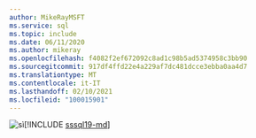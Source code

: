 ```yaml
---
author: MikeRayMSFT
ms.service: sql
ms.topic: include
ms.date: 06/11/2020
ms.author: mikeray
ms.openlocfilehash: f4082f2ef672092c8ad1c98b5ad5374958c3bb90
ms.sourcegitcommit: 917df4ffd22e4a229af7dc481dcce3ebba0aa4d7
ms.translationtype: MT
ms.contentlocale: it-IT
ms.lasthandoff: 02/10/2021
ms.locfileid: "100015901"
---
```

<Token>![sì](../media/yes-icon.png)[!INCLUDE [sssql19-md](../sssql19-md.md)]</Token>

